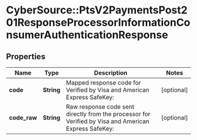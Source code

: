 # CyberSource::PtsV2PaymentsPost201ResponseProcessorInformationConsumerAuthenticationResponse

## Properties
Name | Type | Description | Notes
------------ | ------------- | ------------- | -------------
**code** | **String** | Mapped response code for Verified by Visa and American Express SafeKey:  | [optional] 
**code_raw** | **String** | Raw response code sent directly from the processor for Verified by Visa and American Express SafeKey:  | [optional] 


